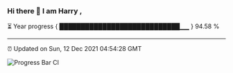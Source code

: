 ### Hi there 👋 I am Harry , 

⏳ Year progress { ████████████████████████████▁▁ } 94.58 %

---

⏰ Updated on Sun, 12 Dec 2021 04:54:28 GMT

![Progress Bar CI](https://github.com/duykhang68/duykhang68/workflows/Progress%20Bar%20CI/badge.svg)
